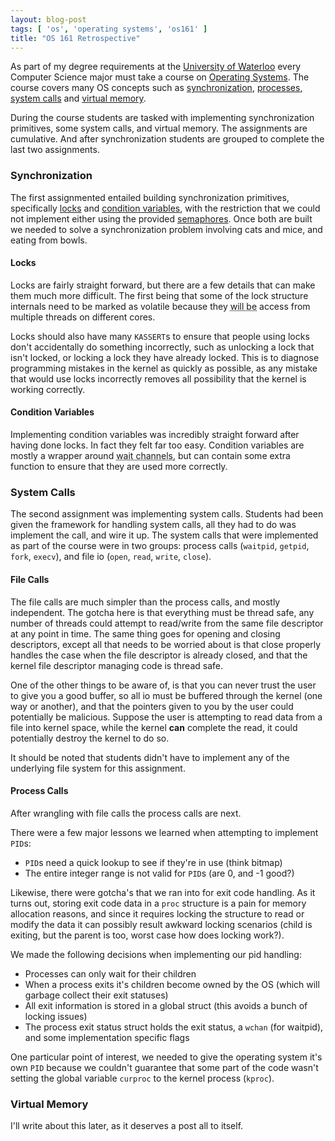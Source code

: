 ```yaml
---
layout: blog-post
tags: [ 'os', 'operating systems', 'os161' ]
title: "OS 161 Retrospective"
---
```


As part of my degree requirements at the [University of Waterloo][1] every Computer Science major must take a course on [Operating Systems][2]. The course covers many OS concepts such as [synchronization][3], [processes][4], [system calls][5] and [virtual memory][6].

During the course students are tasked with implementing synchronization primitives, some system calls, and virtual memory. The assignments are cumulative. And after synchronization students are grouped to complete the last two assignments.

### Synchronization

The first assignmented entailed building synchronization primitives, specifically [locks][7] and [condition variables][8], with the restriction that we could not implement either using the provided [semaphores][9]. Once both are built we needed to solve a synchronization problem involving cats and mice, and eating from bowls.

#### Locks

Locks are fairly straight forward, but there are a few details that can make them much more difficult. The first being that some of the lock structure internals need to be marked as volatile because they <abbr title="can be, but statistically will be">will be</abbr> access from multiple threads on different cores. 

Locks should also have many `KASSERT`s to ensure that people using locks don't accidentally do something incorrectly, such as unlocking a lock that isn't locked, or locking a lock they have already locked. This is to diagnose programming mistakes in the kernel as quickly as possible, as any mistake that would use locks incorrectly removes all possibility that the kernel is working correctly.

#### Condition Variables

Implementing condition variables was incredibly straight forward after having done locks. In fact they felt far too easy. Condition variables are mostly a wrapper around <abbr title="wchan">wait channels</abbr>, but can contain some extra function to ensure that they are used more correctly.

### System Calls

The second assignment was implementing system calls. Students had been given the framework for handling system calls, all they had to do was implement the call, and wire it up. The system calls that were implemented as part of the course were in two groups: process calls (`waitpid`, `getpid`, `fork`, `execv`), and file io (`open`, `read`, `write`, `close`).

#### File Calls

The file calls are much simpler than the process calls, and mostly independent. The gotcha here is that everything must be thread safe, any number of threads could attempt to read/write from the same file descriptor at any point in time. The same thing goes for opening and closing descriptors, except all that needs to be worried about is that close properly handles the case when the file descriptor is already closed, and that the kernel file descriptor managing code is thread safe.

One of the other things to be aware of, is that you can never trust the user to give you a good buffer, so all io must be buffered through the kernel (one way or another), and that the pointers given to you by the user could potentially be malicious. Suppose the user is attempting to read data from a file into kernel space, while the kernel __can__ complete the read, it could potentially destroy the kernel to do so.

It should be noted that students didn't have to implement any of the underlying file system for this assignment.

#### Process Calls

After wrangling with file calls the process calls are next.

There were a few major lessons we learned when attempting to implement `PID`s:

* `PID`s need a quick lookup to see if they're in use (think bitmap)
* The entire integer range is not valid for `PID`s (are 0, and -1 good?)

Likewise, there were gotcha's that we ran into for exit code handling. As it turns out, storing exit code data in a `proc` structure is a pain for memory allocation reasons, and since it requires locking the structure to read or modify the data it can possibly result awkward locking scenarios (child is exiting, but the parent is too, worst case how does locking work?).

We made the following decisions when implementing our pid handling:

* Processes can only wait for their children
* When a process exits it's children become owned by the OS (which will garbage collect their exit statuses)
* All exit information is stored in a global struct (this avoids a bunch of locking issues)
* The process exit status struct holds the exit status, a `wchan` (for waitpid), and some implementation specific flags

One particular point of interest, we needed to give the operating system it's own `PID` because we couldn't guarantee that some part of the code wasn't setting the global variable `curproc` to the kernel process (`kproc`).

### Virtual Memory

I'll write about this later, as it deserves a post all to itself.

[1]: /resume/#uw "About"
[2]: https://www.student.cs.uwaterloo.ca/~cs350/ "CS350 - Operating Systems"
[3]: http://en.wikipedia.org/wiki/Synchronization
[4]: http://en.wikipedia.org/wiki/Child_process
[5]: http://en.wikipedia.org/wiki/System_calls
[6]: http://en.wikipedia.org/wiki/Virtual_memory
[7]: http://en.wikipedia.org/wiki/Lock_%28computer_science%29
[8]: http://en.wikipedia.org/wiki/Condition_variables
[9]: http://en.wikipedia.org/wiki/Semaphore_%28programming%29
